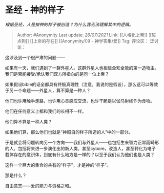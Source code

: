 # 圣经 - 神的样子
*根据圣经，人是按神的样子被创造？为什么我无法理解其中的逻辑。*

> Author: #Anonymity
> Last update: *26/07/2021*
> Link: [[人格化上帝]] [[斑点狗]] [[上帝的存在]] [[Anonymity/09 - 神学答集/爱]]
> Tag:
> 评论区：
> 泛讨论：

这涉及到一个很严肃的问题——

如果有一天，我们遇到了一群外星人。这群外星人也相信全知全能的第一造物主。我们是否能接受/承认我们双方所指向的是同一位上帝？

如果假设bible的话全都具有终极真理性（注意，我说的是假设），那么这可以等效于另一个命题——外星人，算不算是一种人？

他们也许用触手走路，也许用心灵感应交流，也许干脆是以伽马射线作为食物。

他们在任何意义上都和我们的长相不一样。

他们算不算是一种人类？

如果他们算，那么他们也就是“神照自的样子所造的人”中的一部分。

于是就会将问题转向另一个方向——我们与外星人——也包括生来智力正常而畸形的人，包括将来进一步演化出的新人类，甚至cybore，改造人，甚至转化为电子载体存在的意识体，到底有什么地方是一样的？以至于我们认为他们也是人类？

这样一个巨大的集合的共有的“样子”，才是神的“样子”。

那是什么？

自由意志——爱的能力与资格之和。
